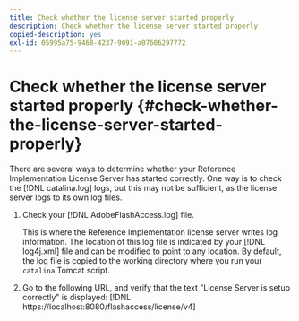 ```yaml
---
title: Check whether the license server started properly
description: Check whether the license server started properly
copied-description: yes
exl-id: 05995a75-9468-4237-9091-a07606297772
---
```

# Check whether the license server started properly {#check-whether-the-license-server-started-properly}

 There are several ways to determine whether your Reference Implementation License Server has started correctly. One way is to check the [!DNL catalina.log] logs, but this may not be sufficient, as the license server logs to its own log files. 
1. Check your [!DNL AdobeFlashAccess.log] file.

   This is where the Reference Implementation license server writes log information. The location of this log file is indicated by your [!DNL log4j.xml] file and can be modified to point to any location. By default, the log file is copied to the working directory where you run your `catalina` Tomcat script.
1. Go to the following URL, and verify that the text "License Server is setup correctly" is displayed:
    [!DNL ht<span></span>tps://localhost:8080/flashaccess/license/v4]
